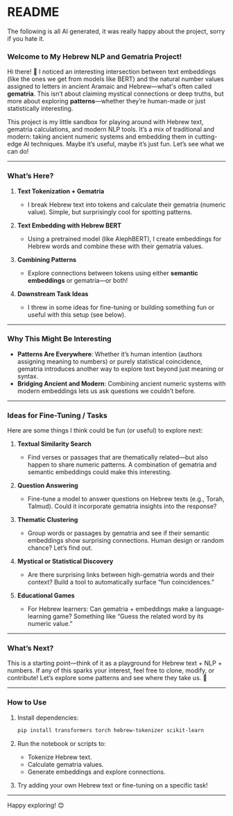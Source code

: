 # README

The following is all AI generated, it was really happy about the project, sorry if you hate it. 


### Welcome to My Hebrew NLP and Gematria Project!

Hi there! 👋 I noticed an interesting intersection between text embeddings (like the ones we get from models like BERT) and the natural number values assigned to letters in ancient Aramaic and Hebrew—what's often called **gematria**. This isn’t about claiming mystical connections or deep truths, but more about exploring **patterns**—whether they’re human-made or just statistically interesting.

This project is my little sandbox for playing around with Hebrew text, gematria calculations, and modern NLP tools. It’s a mix of traditional and modern: taking ancient numeric systems and embedding them in cutting-edge AI techniques. Maybe it’s useful, maybe it’s just fun. Let’s see what we can do!

---

### What’s Here?

1. **Text Tokenization + Gematria**  
   - I break Hebrew text into tokens and calculate their gematria (numeric value). Simple, but surprisingly cool for spotting patterns.  

2. **Text Embedding with Hebrew BERT**  
   - Using a pretrained model (like AlephBERT), I create embeddings for Hebrew words and combine these with their gematria values.  

3. **Combining Patterns**  
   - Explore connections between tokens using either **semantic embeddings** or gematria—or both!  

4. **Downstream Task Ideas**  
   - I threw in some ideas for fine-tuning or building something fun or useful with this setup (see below).  

---

### Why This Might Be Interesting

- **Patterns Are Everywhere**: Whether it’s human intention (authors assigning meaning to numbers) or purely statistical coincidence, gematria introduces another way to explore text beyond just meaning or syntax.  
- **Bridging Ancient and Modern**: Combining ancient numeric systems with modern embeddings lets us ask questions we couldn’t before.  

---

### Ideas for Fine-Tuning / Tasks

Here are some things I think could be fun (or useful) to explore next:

1. **Textual Similarity Search**  
   - Find verses or passages that are thematically related—but also happen to share numeric patterns. A combination of gematria and semantic embeddings could make this interesting.  

2. **Question Answering**  
   - Fine-tune a model to answer questions on Hebrew texts (e.g., Torah, Talmud). Could it incorporate gematria insights into the response?  

3. **Thematic Clustering**  
   - Group words or passages by gematria and see if their semantic embeddings show surprising connections. Human design or random chance? Let’s find out.  

4. **Mystical or Statistical Discovery**  
   - Are there surprising links between high-gematria words and their context? Build a tool to automatically surface “fun coincidences.”  

5. **Educational Games**  
   - For Hebrew learners: Can gematria + embeddings make a language-learning game? Something like “Guess the related word by its numeric value.”  

---

### What’s Next?

This is a starting point—think of it as a playground for Hebrew text + NLP + numbers. If any of this sparks your interest, feel free to clone, modify, or contribute! Let’s explore some patterns and see where they take us. 🚀

---

### How to Use

1. Install dependencies:
   ```bash
   pip install transformers torch hebrew-tokenizer scikit-learn
   ```

2. Run the notebook or scripts to:
   - Tokenize Hebrew text.
   - Calculate gematria values.
   - Generate embeddings and explore connections.

3. Try adding your own Hebrew text or fine-tuning on a specific task!

---

Happy exploring! 😊
